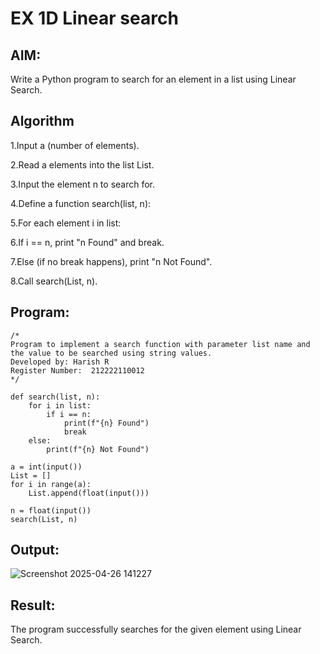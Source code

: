 # EX 1D Linear search
## AIM:
Write a Python program to search for an element in a list using Linear Search.
## Algorithm
1.Input a (number of elements).

2.Read a elements into the list List.

3.Input the element n to search for.

4.Define a function search(list, n):

5.For each element i in list:

6.If i == n, print "n Found" and break.

7.Else (if no break happens), print "n Not Found".

8.Call search(List, n). 

## Program:
```
/*
Program to implement a search function with parameter list name and the value to be searched using string values.
Developed by: Harish R
Register Number:  212222110012
*/
```
```
def search(list, n):
    for i in list:
        if i == n:
            print(f"{n} Found")
            break
    else:
        print(f"{n} Not Found")

a = int(input())
List = []
for i in range(a):
    List.append(float(input()))

n = float(input())
search(List, n)

```

## Output:

![Screenshot 2025-04-26 141227](https://github.com/user-attachments/assets/552c1f0a-85d5-4c0d-895e-d148c004447c)


## Result:
The program successfully searches for the given element using Linear Search.
